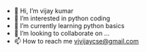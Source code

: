 - 👋 Hi, I’m vijay kumar
- 👀 I’m interested in python coding
- 🌱 I’m currently learning python basics
- 💞️ I’m looking to collaborate on ...
- 📫 How to reach me vjvijaycse@gmail.com

<!---
vjvijaycse/vjvijaycse is a ✨ special ✨ repository because its `README.md` (this file) appears on your GitHub profile.
You can click the Preview link to take a look at your changes.
--->
